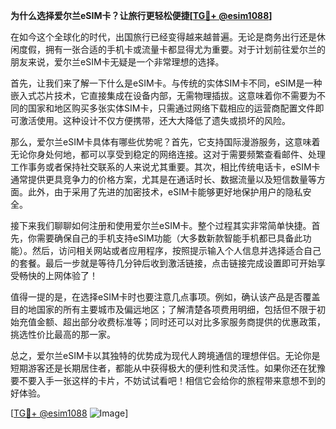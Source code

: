 **为什么选择爱尔兰eSIM卡？让旅行更轻松便捷[[TG💪+ @esim1088](https://t.me/s/esim1088)]**

在如今这个全球化的时代，出国旅行已经变得越来越普遍。无论是商务出行还是休闲度假，拥有一张合适的手机卡或流量卡都显得尤为重要。对于计划前往爱尔兰的朋友来说，爱尔兰eSIM卡无疑是一个非常理想的选择。

首先，让我们来了解一下什么是eSIM卡。与传统的实体SIM卡不同，eSIM是一种嵌入式芯片技术，它直接集成在设备内部，无需物理插拔。这意味着你不需要为不同的国家和地区购买多张实体SIM卡，只需通过网络下载相应的运营商配置文件即可激活使用。这种设计不仅方便携带，还大大降低了遗失或损坏的风险。

那么，爱尔兰eSIM卡具体有哪些优势呢？首先，它支持国际漫游服务，这意味着无论你身处何地，都可以享受到稳定的网络连接。这对于需要频繁查看邮件、处理工作事务或者保持社交联系的人来说尤其重要。其次，相比传统电话卡，eSIM卡通常提供更具竞争力的价格方案，尤其是在通话时长、数据流量以及短信数量等方面。此外，由于采用了先进的加密技术，eSIM卡能够更好地保护用户的隐私安全。

接下来我们聊聊如何注册和使用爱尔兰eSIM卡。整个过程其实非常简单快捷。首先，你需要确保自己的手机支持eSIM功能（大多数新款智能手机都已具备此功能）。然后，访问相关网站或者应用程序，按照提示输入个人信息并选择适合自己的套餐。最后一步就是等待几分钟后收到激活链接，点击链接完成设置即可开始享受畅快的上网体验了！

值得一提的是，在选择eSIM卡时也要注意几点事项。例如，确认该产品是否覆盖目的地国家的所有主要城市及偏远地区；了解清楚各项费用明细，包括但不限于初始充值金额、超出部分收费标准等；同时还可以对比多家服务商提供的优惠政策，挑选性价比最高的那一家。

总之，爱尔兰eSIM卡以其独特的优势成为现代人跨境通信的理想伴侣。无论你是短期游客还是长期居住者，都能从中获得极大的便利性和灵活性。如果你还在犹豫要不要入手一张这样的卡片，不妨试试看吧！相信它会给你的旅程带来意想不到的好体验。

[[TG💪+ @esim1088](https://t.me/s/esim1088) ![Image](https://i.postimg.cc/4NQfJmqS/Snipaste-2025-05-13-00-14-12.png)]